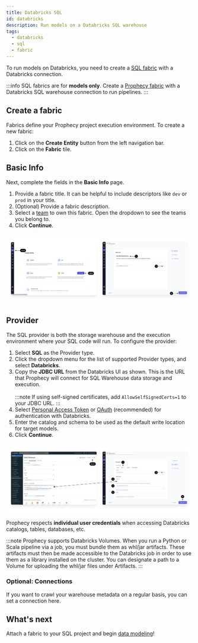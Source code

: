 ```yaml
---
title: Databricks SQL
id: databricks
description: Run models on a Databricks SQL warehouse
tags:
  - databricks
  - sql
  - fabric
---
```


To run models on Databricks, you need to create a [SQL fabric](/enterprise/fabrics/sql-fabrics/Fabrics) with a Databricks connection.

:::info
SQL fabrics are for **models only**. Create a [Prophecy fabric](/core/prophecy-fabrics/) with a Databricks SQL warehouse connection to run pipelines.
:::

## Create a fabric

Fabrics define your Prophecy project execution environment. To create a new fabric:

1. Click on the **Create Entity** button from the left navigation bar.
1. Click on the **Fabric** tile.

## Basic Info

Next, complete the fields in the **Basic Info** page.

1. Provide a fabric title. It can be helpful to include descriptors like `dev` or `prod` in your title.
1. (Optional) Provide a fabric description.
1. Select a [team](/administration/team-based-access) to own this fabric. Open the dropdown to see the teams you belong to.
1. Click **Continue**.

![DBInfo](./img/DatabricksFabric1.png)

## Provider

The SQL provider is both the storage warehouse and the execution environment where your SQL code will run. To configure the provider:

1. Select **SQL** as the Provider type.
1. Click the dropdown menu for the list of supported Provider types, and select **Databricks**.
1. Copy the **JDBC URL** from the Databricks UI as shown. This is the URL that Prophecy will connect for SQL Warehouse data storage and execution. <br/><br/>
   :::note
   If using self-signed certificates, add `AllowSelfSignedCerts=1` to your JDBC URL.
   :::
1. Select [Personal Access Token](https://docs.databricks.com/aws/en/dev-tools/auth/pat) or [OAuth](/databricks-oauth-authentication) (recommended) for authentication with Databricks.
1. Enter the catalog and schema to be used as the default write location for target models.
1. Click **Continue**.

![SFProvider](./img/DatabricksFabric2.png)

Prophecy respects **individual user credentials** when accessing Databricks catalogs, tables, databases, etc.

:::note
Prophecy supports Databricks Volumes. When you run a Python or Scala pipeline via a job, you must bundle them as whl/jar artifacts. These artifacts must then be made accessible to the Databricks job in order to use them as a library installed on the cluster. You can designate a path to a Volume for uploading the whl/jar files under Artifacts.
:::

### Optional: Connections

If you want to crawl your warehouse metadata on a regular basis, you can set a connection here.

## What's next

Attach a fabric to your SQL project and begin [data modeling](/engineers/models)!
